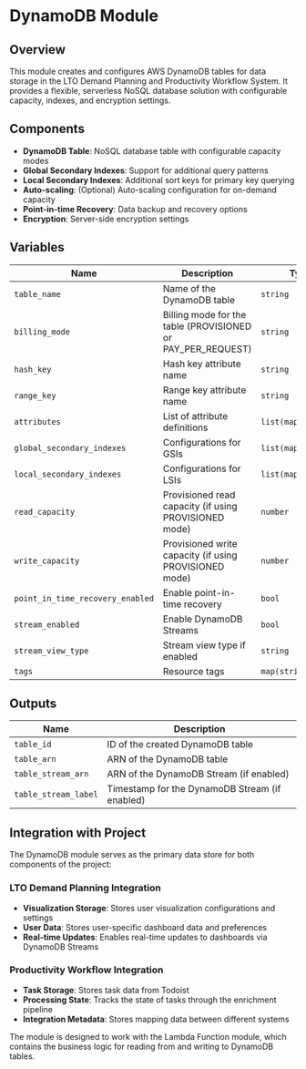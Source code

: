 # DynamoDB Module

## Overview

This module creates and configures AWS DynamoDB tables for data storage in the LTO Demand Planning and Productivity Workflow System. It provides a flexible, serverless NoSQL database solution with configurable capacity, indexes, and encryption settings.

## Components

- **DynamoDB Table**: NoSQL database table with configurable capacity modes
- **Global Secondary Indexes**: Support for additional query patterns
- **Local Secondary Indexes**: Additional sort keys for primary key querying
- **Auto-scaling**: (Optional) Auto-scaling configuration for on-demand capacity
- **Point-in-time Recovery**: Data backup and recovery options
- **Encryption**: Server-side encryption settings

## Variables

| Name | Description | Type | Required |
|------|-------------|------|----------|
| `table_name` | Name of the DynamoDB table | `string` | Yes |
| `billing_mode` | Billing mode for the table (PROVISIONED or PAY_PER_REQUEST) | `string` | No |
| `hash_key` | Hash key attribute name | `string` | Yes |
| `range_key` | Range key attribute name | `string` | No |
| `attributes` | List of attribute definitions | `list(map(string))` | Yes |
| `global_secondary_indexes` | Configurations for GSIs | `list(map(any))` | No |
| `local_secondary_indexes` | Configurations for LSIs | `list(map(any))` | No |
| `read_capacity` | Provisioned read capacity (if using PROVISIONED mode) | `number` | No |
| `write_capacity` | Provisioned write capacity (if using PROVISIONED mode) | `number` | No |
| `point_in_time_recovery_enabled` | Enable point-in-time recovery | `bool` | No |
| `stream_enabled` | Enable DynamoDB Streams | `bool` | No |
| `stream_view_type` | Stream view type if enabled | `string` | No |
| `tags` | Resource tags | `map(string)` | No |

## Outputs

| Name | Description |
|------|-------------|
| `table_id` | ID of the created DynamoDB table |
| `table_arn` | ARN of the DynamoDB table |
| `table_stream_arn` | ARN of the DynamoDB Stream (if enabled) |
| `table_stream_label` | Timestamp for the DynamoDB Stream (if enabled) |

## Integration with Project

The DynamoDB module serves as the primary data store for both components of the project:

### LTO Demand Planning Integration
- **Visualization Storage**: Stores user visualization configurations and settings
- **User Data**: Stores user-specific dashboard data and preferences
- **Real-time Updates**: Enables real-time updates to dashboards via DynamoDB Streams

### Productivity Workflow Integration
- **Task Storage**: Stores task data from Todoist
- **Processing State**: Tracks the state of tasks through the enrichment pipeline
- **Integration Metadata**: Stores mapping data between different systems

The module is designed to work with the Lambda Function module, which contains the business logic for reading from and writing to DynamoDB tables.
